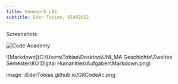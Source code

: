 ```yaml
---
title: Homework L03
subtitle: Eder Tobias, 01402652
---
```


Screenshots:

![Code Academy](EderTobias.github.io/GitCodeAc.png)

![Markdown](C:\Users\Tobias\Desktop\UNI\_MA Geschichte\Zweites Semester\KU Digital Humanities\Aufgaben\Markdown.png)

image: /EderTobias.github.io/GitCodeAc.png 

